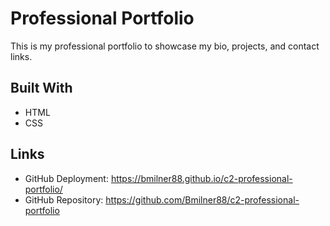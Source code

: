# Professional Portfolio

This is my professional portfolio to showcase my bio, projects, and contact links.

## Built With
* HTML
* CSS

## Links
* GitHub Deployment: https://bmilner88.github.io/c2-professional-portfolio/
* GitHub Repository: https://github.com/Bmilner88/c2-professional-portfolio